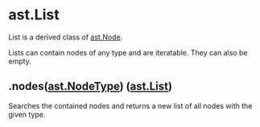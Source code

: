 # ast.List

List is a derived class of [ast.Node](Node).

Lists can contain nodes of any type and are iteratable. They can also be empty.

## .nodes([ast.NodeType](NodeType)) ([ast.List](List))

Searches the contained nodes and returns a new list of all nodes with the given type. 
